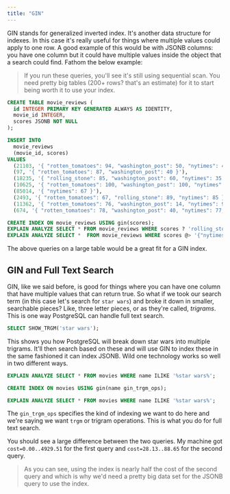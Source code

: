 ```yaml
---
title: "GIN"
---
```


GIN stands for generalized inverted index. It's another data structure for indexes. In this case it's really useful for things where multiple values could apply to one row. A good example of this would be with JSONB columns: you have one column but it could have multiple values inside the object that a search could find. Fathom the below example:

> If you run these queries, you'll see it's still using sequential scan. You need pretty big tables (200+ rows? that's an estimate) for it to start being worth it to use your index.

```sql
CREATE TABLE movie_reviews (
  id INTEGER PRIMARY KEY GENERATED ALWAYS AS IDENTITY,
  movie_id INTEGER,
  scores JSONB NOT NULL
);

INSERT INTO
  movie_reviews
  (movie_id, scores)
VALUES
  (21103, '{ "rotten_tomatoes": 94, "washington_post": 50, "nytimes": 45 }'),
  (97, '{ "rotten_tomatoes": 87, "washington_post": 40 }'),
  (18235, '{ "rolling_stone": 85, "washington_post": 60, "nytimes": 35 }'),
  (10625, '{ "rotten_tomatoes": 100, "washington_post": 100, "nytimes": 100, "rolling_stone": 100 }'),
  (85014, '{ "nytimes": 67 }'),
  (2493, '{ "rotten_tomatoes": 67, "rolling_stone": 89, "nytimes": 85 }'),
  (11362, '{ "rotten_tomatoes": 76, "washington_post": 14, "nytimes": 98 }'),
  (674, '{ "rotten_tomatoes": 78, "washington_post": 40, "nytimes": 77, "rolling_stone": 54 }');

CREATE INDEX ON movie_reviews USING gin(scores);
EXPLAIN ANALYZE SELECT * FROM movie_reviews WHERE scores ? 'rolling_stone';
EXPLAIN ANALYZE SELECT *  FROM movie_reviews WHERE scores @> '{"nytimes": 98}';
```

The above queries on a large table would be a great fit for a GIN index.

## GIN and Full Text Search

GIN, like we said before, is good for things where you can have one column that have multiple values that can return true. So what if we took our search term (in this case let's search for `star wars`) and broke it down in smaller, searchable pieces? Like, three letter pieces, or as they're called, _trigrams_. This is one way PostgreSQL can handle full text search.

```sql
SELECT SHOW_TRGM('star wars');
```

This shows you how PostgreSQL will break down star wars into multiple trigrams. It'll then search based on these and will use GIN to index these in the same fashioned it can index JSONB. Wild one technology works so well in two different ways.

```sql
EXPLAIN ANALYZE SELECT * FROM movies WHERE name ILIKE '%star wars%';

CREATE INDEX ON movies USING gin(name gin_trgm_ops);

EXPLAIN ANALYZE SELECT * FROM movies WHERE name ILIKE '%star wars%';
```

The `gin_trgm_ops` specifies the kind of indexing we want to do here and we're saying we want `trgm` or trigram operations. This is what you do for full text search.

You should see a large difference between the two queries. My machine got `cost=0.00..4929.51` for the first query and `cost=28.13..88.65` for the second query.

> As you can see, using the index is nearly half the cost of the second query and which is why we'd need a pretty big data set for the JSONB query to use the index.
